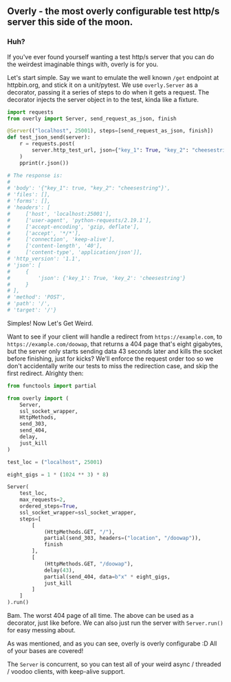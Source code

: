 ## Overly - the most overly configurable test http/s server this side of the moon.

### Huh?

If you've ever found yourself wanting a test http/s server that you can do the weirdest imaginable things with, overly is for you.

Let's start simple. Say we want to emulate the well known ``/get`` endpoint at httpbin.org, and stick it on a unit/pytest.
We use ``overly.Server`` as a decorator, passing it a series of steps to do when it gets a request. The decorator injects the server object in to the test, kinda like a fixture.

```python
import requests
from overly import Server, send_request_as_json, finish

@Server(("localhost", 25001), steps=[send_request_as_json, finish])
def test_json_send(server):
    r = requests.post(
        server.http_test_url, json={"key_1": True, "key_2": "cheesestring"}
    )
    pprint(r.json())

# The response is:
#
# 'body': '{"key_1": true, "key_2": "cheesestring"}',
# 'files': [],
# 'forms': [],
# 'headers': [
#     ['host', 'localhost:25001'],
#     ['user-agent', 'python-requests/2.19.1'],
#     ['accept-encoding', 'gzip, deflate'],
#     ['accept', '*/*'],
#     ['connection', 'keep-alive'],
#     ['content-length', '40'],
#     ['content-type', 'application/json']],
# 'http_version': '1.1',
# 'json': [
#     {
#         'json': {'key_1': True, 'key_2': 'cheesestring'}
#     }
# ],
# 'method': 'POST',
# 'path': '/',
# 'target': '/'}
```

Simples! Now Let's Get Weird.

Want to see if your client will handle a redirect from ``https://example.com``, to ``https://example.com/doowap``, that returns a 404 page that's eight gigabytes, but the server only starts sending data 43 seconds later and kills the socket before finishing, just for kicks? We'll enforce the request order too so we don't accidentally write our tests to miss the redirection case, and skip the first redirect. Alrighty then:

```python
from functools import partial

from overly import (
    Server,
    ssl_socket_wrapper,
    HttpMethods,
    send_303,
    send_404,
    delay,
    just_kill
)

test_loc = ("localhost", 25001)

eight_gigs = 1 * (1024 ** 3) * 8)

Server(
    test_loc,
    max_requests=2,
    ordered_steps=True,
    ssl_socket_wrapper=ssl_socket_wrapper,
    steps=[
        [
            (HttpMethods.GET, "/"),
            partial(send_303, headers=("location", "/doowap")),
            finish
        ],
        [
            (HttpMethods.GET, "/doowap"),
            delay(43),
            partial(send_404, data=b"x" * eight_gigs,
            just_kill
        ]
    ]
).run()
```


Bam. The worst 404 page of all time. The above can be used as a decorator, just like before. We can also just run the server with ``Server.run()`` for easy messing about.

As was mentioned, and as you can see, overly is overly configurabe :D All of your bases are covered!

The ``Server`` is concurrent, so you can test all of your weird async / threaded / voodoo clients, with keep-alive support.